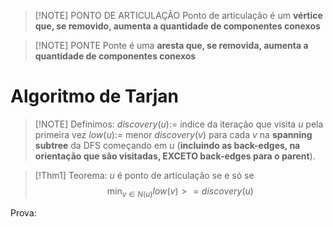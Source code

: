> [!NOTE] PONTO DE ARTICULAÇÃO
> Ponto de articulação é um **vértice que, se removido, aumenta a quantidade de componentes conexos**


> [!NOTE] PONTE
>  Ponte é uma **aresta que, se removida, aumenta a quantidade de componentes conexos**


# Algoritmo de Tarjan


> [!NOTE] Definimos:
> $discovery(u):=$ índice da iteração que visita $u$ pela primeira vez
> $low(u) :=$ menor $discovery(v)$ para cada $v$ na **spanning subtree** da DFS começando em $u$ (**incluindo as back-edges, na orientação que são visitadas, EXCETO back-edges para o parent**).


> [!Thm1] Teorema: $u$ é ponto de articulação se e só se
> $$\min_{v \in N(u)} low(v) >= discovery(u)$$ 

Prova: 